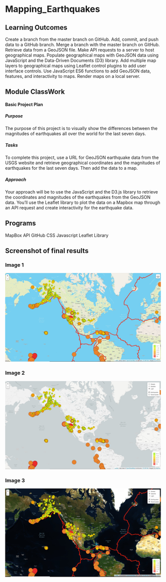 # Mapping_Earthquakes

## Learning Outcomes

Create a branch from the master branch on GitHub.
Add, commit, and push data to a GitHub branch.
Merge a branch with the master branch on GitHub.
Retrieve data from a GeoJSON file.
Make API requests to a server to host geographical maps.
Populate geographical maps with GeoJSON data using JavaScript and the Data-Driven Documents (D3) library.
Add multiple map layers to geographical maps using Leaflet control plugins to add user interface controls.
Use JavaScript ES6 functions to add GeoJSON data, features, and interactivity to maps.
Render maps on a local server.

## Module ClassWork

#### Basic Project Plan

##### Purpose
The purpose of this project is to visually show the differences between the magnitudes of earthquakes all over the world for the last seven days.

##### Tasks
To complete this project, use a URL for GeoJSON earthquake data from the USGS website and retrieve geographical coordinates and the magnitudes of earthquakes for the last seven days. Then add the data to a map.

##### Approach
Your approach will be to use the JavaScript and the D3.js library to retrieve the coordinates and magnitudes of the earthquakes from the GeoJSON data. You’ll use the Leaflet library to plot the data on a Mapbox map through an API request and create interactivity for the earthquake data.

## Programs

MapBox API
GitHub
CSS
Javascript
Leaflet Library

## Screenshot of final results

### Image 1

![Default](https://github.com/Kalkidanalemaye/Mapping_Earthquakes/blob/master/default%20map%20.jpg)

### Image 2

![Option1](https://github.com/Kalkidanalemaye/Mapping_Earthquakes/blob/master/overlay%20data%20options.jpg)

### Image 3

![Option2](https://github.com/Kalkidanalemaye/Mapping_Earthquakes/blob/master/second%20option.jpg)


